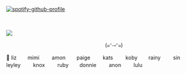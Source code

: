 [![spotify-github-profile](https://spotify-github-profile.kittinanx.com/api/view?uid=wjdes5kajmt1gqhbzctuzbgid&cover_image=true&theme=natemoo-re&show_offline=false&background_color=121212&interchange=true&bar_color=53b14f&bar_color_cover=false)](https://github.com/kittinan/spotify-github-profile) 

 ㅤ ㅤ ㅤ ㅤ ㅤ ㅤ ㅤ ㅤ ㅤ  
 

![](https://64.media.tumblr.com/8b5c79a4d01c8664a047240e7c766067/19e56d34ca10340c-4f/s1280x1920/2cfa89749eddace0e3acae24bf9b46d829a1e7a4.jpg)


 ㅤ ㅤ ㅤ ㅤ   ㅤ ㅤ ㅤ ㅤ ㅤ ㅤ ㅤ ㅤ ㅤ   ㅤ ㅤㅤ   (๑ᵔ⤙ᵔ๑)

 

💝 lizㅤㅤ mimi  ㅤㅤ  amonㅤㅤ    paige ㅤㅤ   kats ㅤㅤ   kobyㅤㅤ  rainy  ㅤㅤ  sin   ㅤㅤ leyley ㅤㅤ   knox ㅤㅤ   rubyㅤㅤ   donnie  ㅤㅤ  anon ㅤㅤ lulu
 



